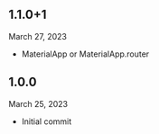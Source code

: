 
## 1.1.0+1
March 27, 2023
- MaterialApp or MaterialApp.router

## 1.0.0
March 25, 2023
- Initial commit